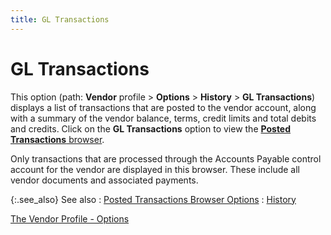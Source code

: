 ```yaml
---
title: GL Transactions
---
```


# GL Transactions


This option (path: **Vendor** profile  > **Options** > **History** > **GL Transactions**) displays  a list of transactions that are posted to the vendor account, along with  a summary of the vendor balance, terms, credit limits and total debits  and credits. Click on the **GL Transactions**  option to view the [**Posted Transactions** browser]({{site.mv_baseurl}}/misc/the_posted_transactions_browser_vendor_gl_trans_browser_option.html).


Only transactions that are processed through the Accounts Payable control  account for the vendor are displayed in this browser. These include all  vendor documents and associated payments.


{:.see_also}
See also
: [Posted  Transactions Browser Options]({{site.mv_baseurl}}/misc/posted_transactions_browser_options_vendor_gl_transactions.html)
: [History]({{site.mv_baseurl}}/profile-options/info/history/history_vendor_profile_options.html)


[The  Vendor Profile - Options]({{site.mv_baseurl}}/profile-options/the_vendor_profile_-_options.html)
